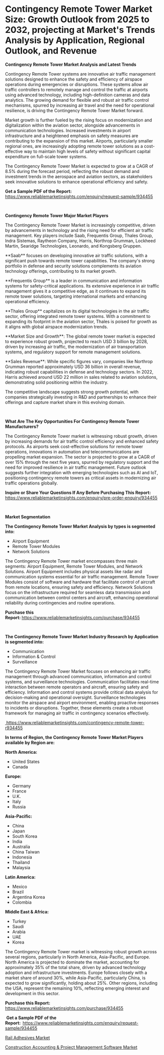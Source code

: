 <p><h1>Contingency Remote Tower Market Size: Growth Outlook from 2025 to 2032, projecting at Market's Trends Analysis by Application, Regional Outlook, and Revenue</h1></p><p><strong>Contingency Remote Tower Market Analysis and Latest Trends</strong></p>
<p><p>Contingency Remote Tower systems are innovative air traffic management solutions designed to enhance the safety and efficiency of airspace operations during emergencies or disruptions. These systems allow air traffic controllers to remotely manage and control the traffic at airports using advanced technology, including high-definition cameras and data analytics. The growing demand for flexible and robust air traffic control mechanisms, spurred by increasing air travel and the need for operational resilience, is driving the Contingency Remote Tower Market forward.</p><p>Market growth is further fueled by the rising focus on modernization and digitalization within the aviation sector, alongside advancements in communication technologies. Increased investments in airport infrastructure and a heightened emphasis on safety measures are contributing to the expansion of this market. Airports, particularly smaller regional ones, are increasingly adopting remote tower solutions as a cost-effective way to maintain high levels of safety without significant capital expenditure on full-scale tower systems.</p><p>The Contingency Remote Tower Market is expected to grow at a CAGR of 8.5% during the forecast period, reflecting the robust demand and investment trends in the aerospace and aviation sectors, as stakeholders seek innovative solutions to enhance operational efficiency and safety.</p></p>
<p><strong>Get a Sample PDF of the Report:&nbsp;</strong> <a href="https://www.reliablemarketinsights.com/enquiry/request-sample/934455?utm_campaign=2112&utm_medium=2&utm_source=Github&utm_content=ia&utm_term=07032025&utm_id=contingency-remote-tower">https://www.reliablemarketinsights.com/enquiry/request-sample/934455</a></p>
<p>&nbsp;</p>
<p><strong>Contingency Remote Tower Major Market Players</strong></p>
<p><p>The Contingency Remote Tower Market is increasingly competitive, driven by advancements in technology and the rising need for efficient air traffic management. Key players include Saab, Frequentis Group, Thales Group, Indra Sistemas, Raytheon Company, Harris, Northrop Grumman, Lockheed Martin, Searidge Technologies, Leonardo, and Kongsberg Gruppen.</p><p>**Saab** focuses on developing innovative air traffic solutions, with a significant push towards remote tower capabilities. The company's strong portfolio in defense and security solutions complements its aviation technology offerings, contributing to its market growth.</p><p>**Frequentis Group** is a leader in communication and information systems for safety-critical applications. Its extensive experience in air traffic management gives it a competitive edge, as it continues to expand its remote tower solutions, targeting international markets and enhancing operational efficiency.</p><p>**Thales Group** capitalizes on its digital technologies in the air traffic sector, offering integrated remote tower systems. With a commitment to expanding its footprint in the aviation sector, Thales is poised for growth as it aligns with global airspace modernization trends.</p><p>**Market Size and Growth**: The global remote tower market is expected to experience robust growth, projected to reach USD 3 billion by 2028, driven by increasing air traffic, the modernization of air transportation systems, and regulatory support for remote management solutions. </p><p>**Sales Revenue**: While specific figures vary, companies like Northrop Grumman reported approximately USD 36 billion in overall revenue, indicating robust capabilities in defense and technology sectors. In 2022, Harris achieved around USD 22 million in sales related to aviation solutions, demonstrating solid positioning within the industry.</p><p>The competitive landscape suggests strong growth potential, with companies strategically investing in R&D and partnerships to enhance their offerings and capture market share in this evolving domain.</p></p>
<p>&nbsp;</p>
<p><strong>What Are The Key Opportunities For Contingency Remote Tower Manufacturers?</strong></p>
<p><p>The Contingency Remote Tower market is witnessing robust growth, driven by increasing demands for air traffic control efficiency and enhanced safety protocols. As airports seek cost-effective solutions for remote tower operations, innovations in automation and telecommunications are propelling market expansion. The sector is projected to grow at a CAGR of over 15% through the next five years, spurred by regulatory support and the need for improved resilience in air traffic management. Future outlook suggests further integration with emerging technologies such as AI and IoT, positioning contingency remote towers as critical assets in modernizing air traffic operations globally.</p></p>
<p><strong>Inquire or Share Your Questions If Any Before Purchasing This Report:</strong> <a href="https://www.reliablemarketinsights.com/enquiry/pre-order-enquiry/934455?utm_campaign=2112&utm_medium=2&utm_source=Github&utm_content=ia&utm_term=07032025&utm_id=contingency-remote-tower">https://www.reliablemarketinsights.com/enquiry/pre-order-enquiry/934455</a></p>
<p>&nbsp;</p>
<p><strong>Market Segmentation</strong></p>
<p><strong>The Contingency Remote Tower Market Analysis by types is segmented into:</strong></p>
<p><ul><li>Airport Equipment</li><li>Remote Tower Modules</li><li>Network Solutions</li></ul></p>
<p><p>The Contingency Remote Tower market encompasses three main segments: Airport Equipment, Remote Tower Modules, and Network Solutions. Airport Equipment includes physical assets like radar and communication systems essential for air traffic management. Remote Tower Modules consist of software and hardware that facilitate control of aircraft from remote locations, ensuring safety and efficiency. Network Solutions focus on the infrastructure required for seamless data transmission and communication between control centers and aircraft, enhancing operational reliability during contingencies and routine operations.</p></p>
<p><strong>Purchase this Report:&nbsp;</strong><a href="https://www.reliablemarketinsights.com/purchase/934455?utm_campaign=2112&utm_medium=2&utm_source=Github&utm_content=ia&utm_term=07032025&utm_id=contingency-remote-tower">https://www.reliablemarketinsights.com/purchase/934455</a></p>
<p>&nbsp;</p>
<p><strong>The Contingency Remote Tower Market Industry Research by Application is segmented into:</strong></p>
<p><ul><li>Communication</li><li>Information & Control</li><li>Surveillance</li></ul></p>
<p><p>The Contingency Remote Tower Market focuses on enhancing air traffic management through advanced communication, information and control systems, and surveillance technologies. Communication facilitates real-time interaction between remote operators and aircraft, ensuring safety and efficiency. Information and control systems provide critical data analysis for decision-making and operational oversight. Surveillance technologies monitor the airspace and airport environment, enabling proactive responses to incidents or disruptions. Together, these elements create a robust framework for managing air traffic in contingency scenarios effectively.</p></p>
<p><a href="https://www.reliablemarketinsights.com/contingency-remote-tower-r934455?utm_campaign=2112&utm_medium=2&utm_source=Github&utm_content=ia&utm_term=07032025&utm_id=contingency-remote-tower">&nbsp;https://www.reliablemarketinsights.com/contingency-remote-tower-r934455</a></p>
<p><strong>In terms of Region, the Contingency Remote Tower Market Players available by Region are:</strong></p>
<p>
    <p> <strong> North America: </strong>
        <ul>
            <li>United States</li>
            <li>Canada</li>
        </ul>
        </p> 
    <p> <strong> Europe: </strong>
        <ul>
            <li>Germany</li>
            <li>France</li>
            <li>U.K.</li>
            <li>Italy</li>
            <li>Russia</li>
        </ul>
        </p> 
    <p> <strong> Asia-Pacific: </strong>
        <ul>
            <li>China</li>
            <li>Japan</li>
            <li>South Korea</li>
            <li>India</li>
            <li>Australia</li>
            <li>China Taiwan</li>
            <li>Indonesia</li>
            <li>Thailand</li>
            <li>Malaysia</li>
        </ul>
        </p> 
    <p> <strong> Latin America: </strong>
        <ul>
            <li>Mexico</li>
            <li>Brazil</li>
            <li>Argentina Korea</li>
            <li>Colombia</li>
        </ul>
        </p> 
    <p> <strong> Middle East & Africa: </strong>
        <ul>
            <li>Turkey</li>
            <li>Saudi</li>
            <li>Arabia</li>
            <li>UAE</li>
            <li>Korea</li>
        </ul>
    </p>
    </p>
<p><p>The Contingency Remote Tower market is witnessing robust growth across several regions, particularly in North America, Asia-Pacific, and Europe. North America is projected to dominate the market, accounting for approximately 35% of the total share, driven by advanced technology adoption and infrastructure investments. Europe follows closely with a market share of around 30%, while Asia-Pacific, particularly China, is expected to grow significantly, holding about 25%. Other regions, including the USA, represent the remaining 10%, reflecting emerging interest and development in this sector.</p></p>
<p><strong>Purchase this Report: </strong><a href="https://www.reliablemarketinsights.com/purchase/934455?utm_campaign=2112&utm_medium=2&utm_source=Github&utm_content=ia&utm_term=07032025&utm_id=contingency-remote-tower">https://www.reliablemarketinsights.com/purchase/934455</a></p>
<p>&nbsp;<strong>Get a Sample PDF of the Report:&nbsp;&nbsp;</strong><a href="https://www.reliablemarketinsights.com/enquiry/request-sample/934455?utm_campaign=2112&utm_medium=2&utm_source=Github&utm_content=ia&utm_term=07032025&utm_id=contingency-remote-tower">https://www.reliablemarketinsights.com/enquiry/request-sample/934455</a></p>
<p><strong></strong></p>
<p><p><a href="https://github.com/vandirjajuan/Market-Research-Report-List-1/blob/main/rail-adhesives-market.md?utm_campaign=2112&utm_medium=2&utm_source=Github&utm_content=ia&utm_term=07032025&utm_id=contingency-remote-tower">Rail Adhesives Market</a></p><p><a href="https://github.com/giulyankela/Market-Research-Report-List-1/blob/main/construction-accounting-project-management-software-market.md?utm_campaign=2112&utm_medium=2&utm_source=Github&utm_content=ia&utm_term=07032025&utm_id=contingency-remote-tower">Construction Accounting & Project Management Software Market</a></p></p>